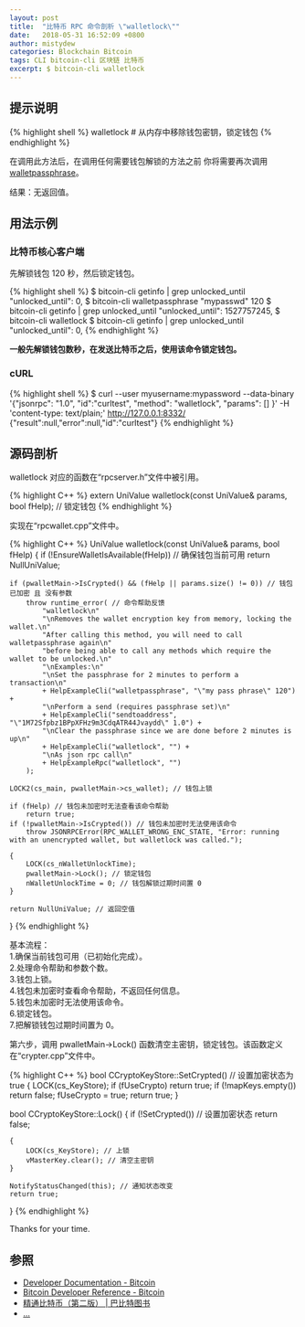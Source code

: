 ```yaml
---
layout: post
title:  "比特币 RPC 命令剖析 \"walletlock\""
date:   2018-05-31 16:52:09 +0800
author: mistydew
categories: Blockchain Bitcoin
tags: CLI bitcoin-cli 区块链 比特币
excerpt: $ bitcoin-cli walletlock
---
```

## 提示说明

{% highlight shell %}
walletlock # 从内存中移除钱包密钥，锁定钱包
{% endhighlight %}

在调用此方法后，在调用任何需要钱包解锁的方法之前
你将需要再次调用 [walletpassphrase](/2018/05/31/bitcoin-rpc-command-walletpassphrase)。

结果：无返回值。

## 用法示例

### 比特币核心客户端

先解锁钱包 120 秒，然后锁定钱包。

{% highlight shell %}
$ bitcoin-cli getinfo | grep unlocked_until
  "unlocked_until": 0,
$ bitcoin-cli walletpassphrase "mypasswd" 120
$ bitcoin-cli getinfo | grep unlocked_until
  "unlocked_until": 1527757245,
$ bitcoin-cli walletlock
$ bitcoin-cli getinfo | grep unlocked_until
  "unlocked_until": 0,
{% endhighlight %}

**一般先解锁钱包数秒，在发送比特币之后，使用该命令锁定钱包。**

### cURL

{% highlight shell %}
$ curl --user myusername:mypassword --data-binary '{"jsonrpc": "1.0", "id":"curltest", "method": "walletlock", "params": [] }' -H 'content-type: text/plain;' http://127.0.0.1:8332/
{"result":null,"error":null,"id":"curltest"}
{% endhighlight %}

## 源码剖析
walletlock 对应的函数在“rpcserver.h”文件中被引用。

{% highlight C++ %}
extern UniValue walletlock(const UniValue& params, bool fHelp); // 锁定钱包
{% endhighlight %}

实现在“rpcwallet.cpp”文件中。

{% highlight C++ %}
UniValue walletlock(const UniValue& params, bool fHelp)
{
    if (!EnsureWalletIsAvailable(fHelp)) // 确保钱包当前可用
        return NullUniValue;
    
    if (pwalletMain->IsCrypted() && (fHelp || params.size() != 0)) // 钱包已加密 且 没有参数
        throw runtime_error( // 命令帮助反馈
            "walletlock\n"
            "\nRemoves the wallet encryption key from memory, locking the wallet.\n"
            "After calling this method, you will need to call walletpassphrase again\n"
            "before being able to call any methods which require the wallet to be unlocked.\n"
            "\nExamples:\n"
            "\nSet the passphrase for 2 minutes to perform a transaction\n"
            + HelpExampleCli("walletpassphrase", "\"my pass phrase\" 120") +
            "\nPerform a send (requires passphrase set)\n"
            + HelpExampleCli("sendtoaddress", "\"1M72Sfpbz1BPpXFHz9m3CdqATR44Jvaydd\" 1.0") +
            "\nClear the passphrase since we are done before 2 minutes is up\n"
            + HelpExampleCli("walletlock", "") +
            "\nAs json rpc call\n"
            + HelpExampleRpc("walletlock", "")
        );

    LOCK2(cs_main, pwalletMain->cs_wallet); // 钱包上锁

    if (fHelp) // 钱包未加密时无法查看该命令帮助
        return true;
    if (!pwalletMain->IsCrypted()) // 钱包未加密时无法使用该命令
        throw JSONRPCError(RPC_WALLET_WRONG_ENC_STATE, "Error: running with an unencrypted wallet, but walletlock was called.");

    {
        LOCK(cs_nWalletUnlockTime);
        pwalletMain->Lock(); // 锁定钱包
        nWalletUnlockTime = 0; // 钱包解锁过期时间置 0
    }

    return NullUniValue; // 返回空值
}
{% endhighlight %}

基本流程：<br>
1.确保当前钱包可用（已初始化完成）。<br>
2.处理命令帮助和参数个数。<br>
3.钱包上锁。<br>
4.钱包未加密时查看命令帮助，不返回任何信息。<br>
5.钱包未加密时无法使用该命令。<br>
6.锁定钱包。<br>
7.把解锁钱包过期时间置为 0。

第六步，调用 pwalletMain->Lock() 函数清空主密钥，锁定钱包。该函数定义在“crypter.cpp”文件中。

{% highlight C++ %}
bool CCryptoKeyStore::SetCrypted() // 设置加密状态为 true
{
    LOCK(cs_KeyStore);
    if (fUseCrypto)
        return true;
    if (!mapKeys.empty())
        return false;
    fUseCrypto = true;
    return true;
}

bool CCryptoKeyStore::Lock()
{
    if (!SetCrypted()) // 设置加密状态
        return false;

    {
        LOCK(cs_KeyStore); // 上锁
        vMasterKey.clear(); // 清空主密钥
    }

    NotifyStatusChanged(this); // 通知状态改变
    return true;
}
{% endhighlight %}

Thanks for your time.

## 参照
* [Developer Documentation - Bitcoin](https://bitcoin.org/en/developer-documentation)
* [Bitcoin Developer Reference - Bitcoin](https://bitcoin.org/en/developer-reference#walletlock)
* [精通比特币（第二版） \| 巴比特图书](http://book.8btc.com/masterbitcoin2cn)
* [...](https://github.com/mistydew/blockchain)
